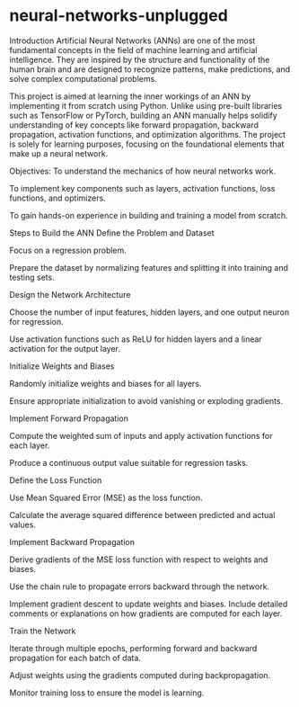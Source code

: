 # neural-networks-unplugged
Introduction
Artificial Neural Networks (ANNs) are one of the most fundamental concepts in the field of machine learning and artificial intelligence. They are inspired by the structure and functionality of the human brain and are designed to recognize patterns, make predictions, and solve complex computational problems.

This project is aimed at learning the inner workings of an ANN by implementing it from scratch using Python. Unlike using pre-built libraries such as TensorFlow or PyTorch, building an ANN manually helps solidify understanding of key concepts like forward propagation, backward propagation, activation functions, and optimization algorithms. The project is solely for learning purposes, focusing on the foundational elements that make up a neural network.

Objectives:
To understand the mechanics of how neural networks work.

To implement key components such as layers, activation functions, loss functions, and optimizers.

To gain hands-on experience in building and training a model from scratch.

Steps to Build the ANN
Define the Problem and Dataset

Focus on a regression problem.

Prepare the dataset by normalizing features and splitting it into training and testing sets.

Design the Network Architecture

Choose the number of input features, hidden layers, and one output neuron for regression.

Use activation functions such as ReLU for hidden layers and a linear activation for the output layer.

Initialize Weights and Biases

Randomly initialize weights and biases for all layers.

Ensure appropriate initialization to avoid vanishing or exploding gradients.

Implement Forward Propagation

Compute the weighted sum of inputs and apply activation functions for each layer.

Produce a continuous output value suitable for regression tasks.

Define the Loss Function

Use Mean Squared Error (MSE) as the loss function.

Calculate the average squared difference between predicted and actual values.

Implement Backward Propagation

Derive gradients of the MSE loss function with respect to weights and biases.

Use the chain rule to propagate errors backward through the network.

Implement gradient descent to update weights and biases. Include detailed comments or explanations on how gradients are
computed for each layer.

Train the Network

Iterate through multiple epochs, performing forward and backward propagation for each batch of data.

Adjust weights using the gradients computed during backpropagation.

Monitor training loss to ensure the model is learning.

